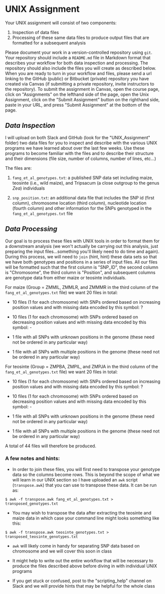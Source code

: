 # UNIX Assignment

Your UNIX assignment will consist of two components:

1. Inspection of data files
2. Processing of these same data files to produce output files that are formatted for a subsequent analysis

Please document your work in a version-controlled repository using `git`.  Your repository should include a `README.md` file in Markdown format that describes your workflow for both data inspection and processing. The repository should also include the files you will create as described below. When you are ready to turn in your workflow and files, please send a url linking to the GitHub (public) or Bitbucket (private) repository you have created via Canvas (if submitting a private repository, invite instructors to the repository). To submit the assignment in Canvas, open the course page, click on "Assignments" on the lefthand side of the page, open the Unix Assignment, click on the "Submit Assignment" button on the righthand side, paste in your URL, and press "Submit Assignment" at the bottom of the page.

## _Data Inspection_

I will upload on both Slack and GitHub (look for the "UNIX_Assignment" folder) two data files for you to inspect and describe with the various UNIX programs we have learned about over the last few weeks. Use these programs to become familiar with the files and to describe their structure and their dimensions (file size, number of columns, number of lines, etc...)

The files are:

1. `fang_et_al_genotypes.txt`: a published SNP data set including maize, teosinte (i.e., wild maize), and Tripsacum (a close outgroup to the genus _Zea_) individuals
 
2. `snp_position.txt`: an additional data file that includes the SNP id (first column), chromosome location (third column), nucleotide location (fourth column) and other information for the SNPs genotyped in the `fang_et_al_genotypes.txt` file

## _Data Processing_

Our goal is to process these files with UNIX tools in order to format them for a downstream analysis (we won't actually be carrying out this analysis, just preparing the input files...something you'll likely need to do time and again). During this process, we will need to `join` (hint, hint) these data sets so that we have both genotypes and positions in a series of input files. All our files will be formatted such that the first column is "SNP_ID", the second column is "Chromosome", the third column is "Position", and subsequent columns are genotype data from either maize or teosinte individuals.

For maize (Group = ZMMIL, ZMMLR, and ZMMMR in the third column of the `fang_et_al_genotypes.txt` file) we want 20 files in total:

* 10 files (1 for each chromosome) with SNPs ordered based on increasing position values and with missing data encoded by this symbol: ?

* 10 files (1 for each chromosome) with SNPs ordered based on decreasing position values and with missing data encoded by this symbol: -

* 1 file with all SNPs with unknown positions in the genome (these need not be ordered in any particular way)

* 1 file with all SNPs with multiple positions in the genome (these need not be ordered in any particular way)


For teosinte (Group = ZMPBA, ZMPIL, and ZMPJA in the third column of the `fang_et_al_genotypes.txt` file) we want 20 files in total:

* 10 files (1 for each chromosome) with SNPs ordered based on increasing position values and with missing data encoded by this symbol: ?

* 10 files (1 for each chromosome) with SNPs ordered based on decreasing position values and with missing data encoded by this symbol: -

* 1 file with all SNPs with unknown positions in the genome (these need not be ordered in any particular way)

* 1 file with all SNPs with multiple positions in the genome (these need not be ordered in any particular way)

A total of 44 files will therefore be produced.

### A few notes and hints:
* In order to join these files, you will first need to transpose your genotype data so the columns become rows.  This is beyond the scope of what we will learn in our UNIX section so I have uploaded an `awk` script (`transpose.awk`) that you can use to transpose these data.  It can be run as:

```
$ awk -f transpose.awk fang_et_al_genotypes.txt > transposed_genotypes.txt
```
* You may wish to transpose the data after extracting the teosinte and maize data in which case your command line might looks something like this:

```
$ awk -f transpose.awk teosinte_genotypes.txt > transposed_teosinte_genotypes.txt
```
* `awk` will likely come in handy for separating SNP data based on chromosome and we will cover this soon in class

* It might help to write out the entire workflow that will be necessary to produce the files described above before diving in with individual UNIX programs

* If you get stuck or confused, post to the "scripting_help" channel on Slack and we will provide hints that may be helpful for the whole class
